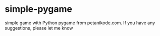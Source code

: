 # simple-pygame

simple game with Python pygame from petanikode.com.
If you have any suggestions, please let me know

